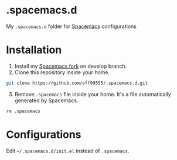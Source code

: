 # .spacemacs.d
My `.spacemacs.d` folder for [Spacemacs](https://github.com/syl20bnr/spacemacs)
configurations

# Installation
1. Install my [Spacemacs fork](https://github.com/off99555/spacemacs/tree/develop)
  on develop branch.
2. Clone this repository inside your home.

  ```bash
  git clone https://github.com/off99555/.spacemacs.d.git
  ```
3. Remove `.spacemacs` file inside your home.
  It's a file automatically generated by Spacemacs.

  ```bash
  rm .spacemacs
  ```

# Configurations
Edit `~/.spacemacs.d/init.el` instead of `.spacemacs`.
